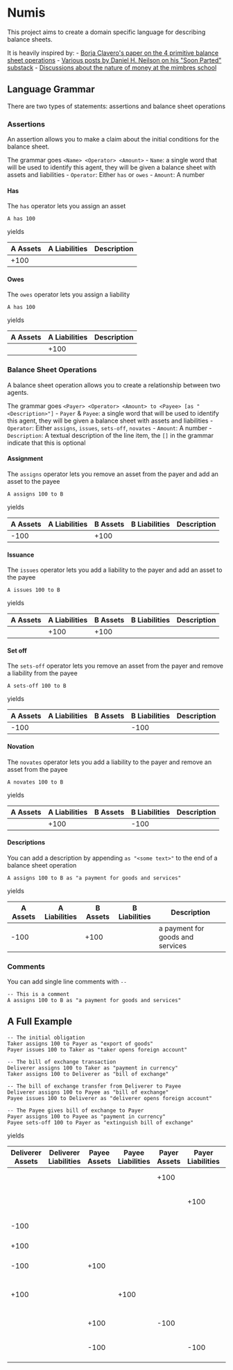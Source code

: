 # Numis

This project aims to create a domain specific language for describing balance sheets.

It is heavily inspired by:
    - [Borja Clavero's paper on the 4 primitive balance sheet operations](https://papers.ssrn.com/sol3/papers.cfm?abstract_id=4032398)
    - [Various posts by Daniel H. Neilson on his "Soon Parted" substack](https://www.soonparted.co/)
    - [Discussions about the nature of money at the mimbres school](https://www.patreon.com/MimbresSchool)


## Language Grammar

There are two types of statements: assertions and balance sheet operations

### Assertions

An assertion allows you to make a claim about the initial conditions for the balance sheet.

The grammar goes `<Name> <Operator> <Amount>`
    - `Name`: a single word that will be used to identify this agent, they will be given a balance sheet with assets and liabilities
    - `Operator`: Either `has` or `owes`
    - `Amount`: A number

#### Has

The `has` operator lets you assign an asset

```
A has 100
```

yields 

| A Assets | A Liabilities | Description |
|----------|---------------|-------------|
| +100     |               |             |

#### Owes

The `owes` operator lets you assign a liability

```
A has 100
```

yields 

| A Assets | A Liabilities | Description |
|----------|---------------|-------------|
|          | +100          |             |

### Balance Sheet Operations

A balance sheet operation allows you to create a relationship between two agents.

The grammar goes `<Payer> <Operator> <Amount> to <Payee> [as "<Description>"]`
    - `Payer` & `Payee`: a single word that will be used to identify this agent, they will be given a balance sheet with assets and liabilities
    - `Operator`: Either `assigns`, `issues`, `sets-off`, `novates`
    - `Amount`: A number
    - `Description`: A textual description of the line item, the `[]` in the grammar indicate that this is optional

#### Assignment

The `assigns` operator lets you remove an asset from the payer and add an asset to the payee

```
A assigns 100 to B
```

yields 

| A Assets | A Liabilities | B Assets | B Liabilities | Description |
|----------|---------------|----------|---------------|-------------|
| -100     |               | +100     |               |             |

#### Issuance

The `issues` operator lets you add a liability to the payer and add an asset to the payee

```
A issues 100 to B
```

yields 

| A Assets | A Liabilities | B Assets | B Liabilities | Description |
|----------|---------------|----------|---------------|-------------|
|          | +100          | +100     |               |             |

#### Set off

The `sets-off` operator lets you remove an asset from the payer and remove a liability from the payee

```
A sets-off 100 to B
```

yields 

| A Assets | A Liabilities | B Assets | B Liabilities | Description |
|----------|---------------|----------|---------------|-------------|
| -100     |               |          | -100          |             |

#### Novation

The `novates` operator lets you add a liability to the payer and remove an asset from the payee

```
A novates 100 to B
```

yields 

| A Assets | A Liabilities | B Assets | B Liabilities | Description |
|----------|---------------|----------|---------------|-------------|
|          | +100          |          | -100          |             |

#### Descriptions

You can add a description by appending `as "<some text>"` to the end of a balance sheet operation

```
A assigns 100 to B as "a payment for goods and services"
```

yields

| A Assets | A Liabilities | B Assets | B Liabilities | Description                      |
|----------|---------------|----------|---------------|----------------------------------|
| -100     |               | +100     |               | a payment for goods and services |

### Comments

You can add single line comments with `--`

```
-- This is a comment
A assigns 100 to B as "a payment for goods and services"
```

## A Full Example

```
-- The initial obligation
Taker assigns 100 to Payer as "export of goods"
Payer issues 100 to Taker as "taker opens foreign account"

-- The bill of exchange transaction
Deliverer assigns 100 to Taker as "payment in currency"
Taker assigns 100 to Deliverer as "bill of exchange"

-- The bill of exchange transfer from Deliverer to Payee
Deliverer assigns 100 to Payee as "bill of exchange"
Payee issues 100 to Deliverer as "deliverer opens foreign account"

-- The Payee gives bill of exchange to Payer
Payer assigns 100 to Payee as "payment in currency"
Payee sets-off 100 to Payer as "extinguish bill of exchange"
```

yields

| Deliverer Assets | Deliverer Liabilities | Payee Assets | Payee Liabilities | Payer Assets | Payer Liabilities | Taker Assets | Taker Liabilities | Description                     |
|------------------|-----------------------|--------------|-------------------|--------------|-------------------|--------------|-------------------|---------------------------------|
|                  |                       |              |                   | +100         |                   | -100         |                   | export of goods                 |
|                  |                       |              |                   |              | +100              | +100         |                   | taker opens foreign account     |
| -100             |                       |              |                   |              |                   | +100         |                   | payment in currency             |
| +100             |                       |              |                   |              |                   | -100         |                   | bill of exchange                |
| -100             |                       | +100         |                   |              |                   |              |                   | bill of exchange                |
| +100             |                       |              | +100              |              |                   |              |                   | deliverer opens foreign account |
|                  |                       | +100         |                   | -100         |                   |              |                   | payment in currency             |
|                  |                       | -100         |                   |              | -100              |              |                   | extinguish bill of exchange     |
